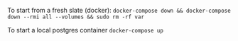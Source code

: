 To start from a fresh slate (docker):
`docker-compose down && docker-compose down --rmi all --volumes && sudo rm -rf var`

To start a local postgres container
`docker-compose up`